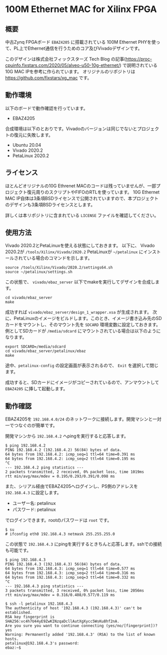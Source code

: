 # 100M Ethernet MAC for Xilinx FPGA

## 概要

中古Zynq FPGAボード `EBAZ4205` に搭載されている 100M Ethernet PHYを使って、PL上でEthernet通信を行うためのコア及びVivadoデザインです。

このデザインは株式会社フィックスターズ Tech Blog の記事(https://proc-cpuinfo.fixstars.com/2020/05/alveo-u50-10g-ethernet/) で説明されている10G MAC IPを参考に作られています。
オリジナルのリポジトリは https://github.com/fixstars/xg_mac です。

## 動作環境

以下のボードで動作確認を行っています。

* EBAZ4205

合成環境は以下のとおりです。Vivadoのバージョンは同じでないとプロジェクトの復元に失敗します。

* Ubuntu 20.04
* Vivado 2020.2
* PetaLinux 2020.2

## ライセンス

ほとんどオリジナルの10G Ethrenet MACのコードは残っていませんが、一部プロジェクト復元周りのスクリプトやFIFOのRTLを使っています。
10G Ethernet MAC IP自体は3条項BSDライセンスで公開されていますので、本プロジェクトのデザインも3条項BSDライセンスとします。

詳しくは本リポジトリに含まれている `LICENSE` ファイルを確認してください。

## 使用方法

Vivado 2020.2とPetaLinuxを使える状態にしておきます。
以下に、 Vivado 2020.2が `/tools/Xilinx/Vivado/2020.2` PetaLinuxが `~/petalinux` にインストールされている場合のコマンドを示します。

```
source /tools/Xilinx/Vivado/2020.2/settings64.sh
source ~/petalinux/settings.sh
```

この状態で、 `vivado/ebaz_server` 以下でmakeを実行してデザインを合成します。

```
cd vivado/ebaz_server
make
```

成功すれば `vivado/ebaz_server/design_1_wrapper.xsa` が生成されます。
次に、PetaLinuxのイメージをビルドします。このとき、イメージ書き込み先のSDカードをマウントし、そのマウント先を `SDCARD` 環境変数に設定しておきます。
例としてSDカードが `/media/sdcard` にマウントされている場合は以下のようになります。

```
export SDCARD=/media/sdcard
cd vivado/ebaz_server/petalinux/ebaz
make
```

途中、`petalinux-config` の設定画面が表示されるので、 `Exit` を選択して閉じます。

成功すると、SDカードにイメージがコピーされているので、アンマウントして `EBAZ4205` に挿して起動します。

## 動作確認

EBAZ4205を `192.168.4.0/24` のネットワークに接続します。開発マシンと一対一でつなぐのが簡単です。

開発マシンから `192.168.4.2` へpingを実行すると応答します。

```
$ ping 192.168.4.2
PING 192.168.4.2 (192.168.4.2) 56(84) bytes of data.
64 bytes from 192.168.4.2: icmp_seq=1 ttl=64 time=0.391 ms
64 bytes from 192.168.4.2: icmp_seq=2 ttl=64 time=0.195 ms
^C
--- 192.168.4.2 ping statistics ---
2 packets transmitted, 2 received, 0% packet loss, time 1019ms
rtt min/avg/max/mdev = 0.195/0.293/0.391/0.098 ms
```


また、シリアル経由でEBAZ4205へログインし、PS側のアドレスを `192.168.4.3` に設定します。

* ユーザー名: petalinux
* パスワード: petalinux

でログインできます。rootのパスワードは `root` です。


```
$ su
# ifconfig eth0 192.168.4.3 netmask 255.255.255.0
```

この状態で `192.168.4.3` にpingを実行するときちんと応答します。sshでの接続も可能です。

```
$ ping 192.168.4.3
PING 192.168.4.3 (192.168.4.3) 56(84) bytes of data.
64 bytes from 192.168.4.3: icmp_seq=1 ttl=64 time=0.577 ms
64 bytes from 192.168.4.3: icmp_seq=2 ttl=64 time=0.316 ms
64 bytes from 192.168.4.3: icmp_seq=3 ttl=64 time=0.332 ms
^C
--- 192.168.4.3 ping statistics ---
3 packets transmitted, 3 received, 0% packet loss, time 2056ms
rtt min/avg/max/mdev = 0.316/0.408/0.577/0.119 ms

$ ssh -l petalinux 192.168.4.3
The authenticity of host '192.168.4.3 (192.168.4.3)' can't be established.
RSA key fingerprint is SHA256:vc4h7U44yE9ZwKINzqaDcllAutXgXycc5WsKu8hf2nA.
Are you sure you want to continue connecting (yes/no/[fingerprint])? yes
Warning: Permanently added '192.168.4.3' (RSA) to the list of known hosts.
petalinux@192.168.4.3's password: 
ebaz:~$ 
```

